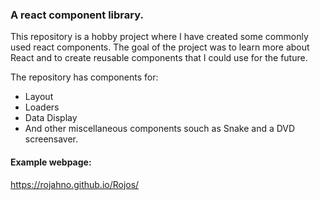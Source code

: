 ### A react component library. 
This repository is a hobby project where I have created some commonly used react components. The goal of the project was to learn more about React and to create reusable components that I could use for the future.

The repository has components for:
- Layout
- Loaders
- Data Display
- And other miscellaneous components souch as Snake and a DVD screensaver. 



#### Example webpage:
https://rojahno.github.io/Rojos/
